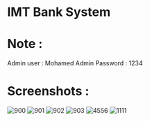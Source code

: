 # IMT Bank System

# Note :
Admin user : Mohamed
Admin Password : 1234
# Screenshots :
![900](https://user-images.githubusercontent.com/117542420/205450125-d592e0cf-adf9-4234-a894-4ebd0fbfc381.PNG)
![901](https://user-images.githubusercontent.com/117542420/205450129-fe1598b0-1e50-4038-bcdc-4dba571b7bec.PNG)
![902](https://user-images.githubusercontent.com/117542420/205450136-fd72f023-f79a-4453-b3d3-43208f497a91.PNG)
![903](https://user-images.githubusercontent.com/117542420/205450143-9402c0c9-7fda-462c-8406-6d7e5bc4039f.PNG)
![4556](https://user-images.githubusercontent.com/117542420/205482725-1e48a2f3-1735-4d60-ab1d-0277264ff4eb.PNG)
![1111](https://user-images.githubusercontent.com/117542420/205482732-a4791cd7-dc0e-4ba9-8d6d-dd6b032670e4.PNG)


